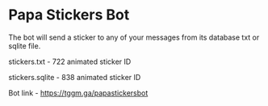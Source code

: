 # Papa Stickers Bot
The bot will send a sticker to any of your messages from its database txt or sqlite file. 

stickers.txt - 722 animated sticker ID

stickers.sqlite - 838 animated sticker ID

Bot link - https://tggm.ga/papastickersbot
